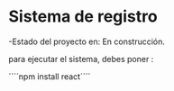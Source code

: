 <h1>Sistema de registro</h1>

-Estado del proyecto en: En construcción.

para ejecutar el sistema, debes poner :

´´´´npm install react´´´´
